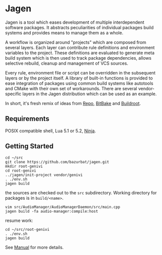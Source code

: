 # Jagen

Jagen is a tool which eases development of multiple interdependent software
packages. It abstracts peculiarities of individual packages build systems and
provides means to manage them as a whole.

A workflow is organized around "projects" which are composed from several
layers. Each layer can contribute rule definitions and environment variables to
the project. These definitions are evaluated to generate meta build system
which is then used to track package dependencies, allows selective rebuild,
cleanup and management of VCS sources.

Every rule, environment file or script can be overridden in the subsequent
layers or by the project itself. A library of built-in functions is provided to
ease integration of packages using common build systems like autotools and
CMake with their own set of workarounds. There are several vendor-specific
layers in the Jagen distribution which can be used as an example.

In short, it's fresh remix of ideas from [Repo][], [BitBake][] and
[Buildroot][].

  [Repo]: https://source.android.com/source/using-repo.html
  [BitBake]: https://en.wikipedia.org/wiki/BitBake
  [Buildroot]: https://buildroot.org

## Requirements

POSIX compatible shell, Lua 5.1 or 5.2, [Ninja](https://ninja-build.org/).

## Getting Started

```
cd ~/src
git clone https://github.com/bazurbat/jagen.git
mkdir root-genivi
cd root-genivi
../jagen/init-project vendor/genivi
. ./env.sh
jagen build
```

the sources are checked out to the `src` subdirectory. Working directory for
packages is in `build/<name>`.

```
vim src/AudioManager/AudioManagerDaemon/src/main.cpp
jagen build -fa audio-manager:compile:host
```

resume work:

```
cd ~/src/root-genivi
. ./env.sh
jagen build
```

See [Manual](doc/Manual.md) for more details.
